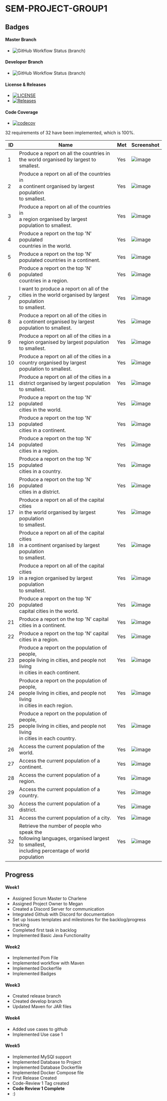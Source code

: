 # SEM-PROJECT-GROUP1

## Badges
#### Master Branch
* ![GitHub Workflow Status (branch)](https://img.shields.io/github/actions/workflow/status/meglou752/SEM-Group-Project/main.yml?branch=master)
#### Developer Branch
* ![GitHub Workflow Status (branch)](https://img.shields.io/github/actions/workflow/status/meglou752/SEM-Group-Project/main.yml?branch=develop)
#### License & Releases
* [![LICENSE](https://img.shields.io/github/license/meglou752/SEM-Group-Project.svg?style=flat-square)](https://github.com/meglou752/SEM-Group-Project/blob/master/LICENSE)
* [![Releases](https://img.shields.io/github/release/meglou752/SEM-Group-Project/all.svg?style=flat-square)](https://github.com/meglou752/SEM-Group-Project/releases)
#### Code Coverage
* [![codecov](https://codecov.io/gh/meglou752/SEM-Group-Project/graph/badge.svg?token=7WDGHOGYRV)](https://codecov.io/gh/meglou752/SEM-Group-Project)

32 requirements of 32 have been implemented, which is 100%.

| ID | Name                                                                                                                                     | Met |Screenshot
|----|------------------------------------------------------------------------------------------------------------------------------------------|-----|--------
| 1  | Produce a report on all the countries in<br/> the world organised by largest to smallest.                                                | Yes | ![image](https://github.com/meglou752/SEM-Group-Project/blob/master/evidence_images/usecase1.png)
| 2  | Produce a report on all of the countries in<br/> a continent organised by largest population <br/>to smallest.                           | Yes |![image](https://github.com/meglou752/SEM-Group-Project/blob/master/evidence_images/usecase2.png)
| 3  | Produce a report on all of the countries in <br/>a region organised by largest population to smallest.                                   | Yes |![image](https://github.com/meglou752/SEM-Group-Project/blob/master/evidence_images/usecase3.png)
| 4  | Produce a report on the top 'N' populated <br/>countries in the world.                                                                   | Yes |![image](https://github.com/meglou752/SEM-Group-Project/blob/master/evidence_images/usecase4.png)
| 5  | Produce a report on the top 'N' populated countries in a continent.                                                                      | Yes |![image](https://github.com/meglou752/SEM-Group-Project/blob/master/evidence_images/usecase5.png)
| 6  | Produce a report on the top 'N' populated<br/> countries in a region.                                                                    | Yes |![image](https://github.com/meglou752/SEM-Group-Project/blob/master/evidence_images/usecase6.png)
| 7  | I want to produce a report on all of the <br/>cities in the world organised by largest population<br/> to smallest.                      | Yes |![image](https://github.com/meglou752/SEM-Group-Project/blob/master/evidence_images/usecase7.png)
| 8  | Produce a report on all of the cities in <br/>a continent organised by largest population to smallest.                                   | Yes |![image](https://github.com/meglou752/SEM-Group-Project/blob/master/evidence_images/usecase8.png)
| 9  | Produce a report on all of the cities in a<br/> region organised by largest population to smallest.                                      | Yes |![image](https://github.com/meglou752/SEM-Group-Project/blob/master/evidence_images/usecase9.png)
| 10 | Produce a report on all of the cities in a <br/>country organised by largest population to smallest.                                     | Yes |![image](https://github.com/meglou752/SEM-Group-Project/blob/master/evidence_images/usecase10.png)
| 11 | Produce a report on all of the cities in a <br/>district organised by largest population to smallest.                                    | Yes |![image](https://github.com/meglou752/SEM-Group-Project/blob/master/evidence_images/usecase11.png)
| 12 | Produce a report on the top 'N' populated <br/>cities in the world.                                                                      | Yes |![image](https://github.com/meglou752/SEM-Group-Project/blob/master/evidence_images/usecase12.png)
| 13 | Produce a report on the top 'N' populated <br/>cities in a continent.                                                                    | Yes |![image](https://github.com/meglou752/SEM-Group-Project/blob/master/evidence_images/usecase13.png)
| 14 | Produce a report on the top 'N' populated <br/>cities in a region.                                                                       | Yes |![image](https://github.com/meglou752/SEM-Group-Project/blob/master/evidence_images/usecase14.png)
| 15 | Produce a report on the top 'N' populated <br/>cities in a country.                                                                      | Yes |![image](https://github.com/meglou752/SEM-Group-Project/blob/master/evidence_images/usecase15.png)
| 16 | Produce a report on the top 'N' populated <br/>cities in a district.                                                                     | Yes |![image](https://github.com/meglou752/SEM-Group-Project/blob/master/evidence_images/usecase16.png)
| 17 | Produce a report on all of the capital cities <br/>in the world organised by largest population <br/>to smallest.                        | Yes |![image](https://github.com/meglou752/SEM-Group-Project/blob/master/evidence_images/usecase17.png)
| 18 | Produce a report on all of the capital cities <br/>in a continent organised by largest population<br/> to smallest.                      | Yes |![image](https://github.com/meglou752/SEM-Group-Project/blob/master/evidence_images/usecase18.png)
| 19 | Produce a report on all of the capital cities<br/> in a region organised by largest population <br/>to smallest.                         | Yes |![image](https://github.com/meglou752/SEM-Group-Project/blob/master/evidence_images/usecase19.png)
| 20 | Produce a report on the top 'N' populated<br/> capital cities in the world.                                                              | Yes |![image](https://github.com/meglou752/SEM-Group-Project/blob/master/evidence_images/usecase20.png)
| 21 | Produce a report on the top 'N' capital <br/>cities in a continent.                                                                      | Yes |![image](https://github.com/meglou752/SEM-Group-Project/blob/master/evidence_images/usecase21.png)
| 22 | Produce a report on the top 'N' capital <br/>cities in a region.                                                                         | Yes |![image](https://github.com/meglou752/SEM-Group-Project/blob/master/evidence_images/usecase22.png)
| 23 | Produce a report on the population of people,<br/> people living in cities, and people not living <br/>in cities in each continent.      | Yes |![image](https://github.com/meglou752/SEM-Group-Project/blob/master/evidence_images/usecase23.png)
| 24 | Produce a report on the population of people, <br/>people living in cities, and people not living<br/> in cities in each region.         | Yes |![image](https://github.com/meglou752/SEM-Group-Project/blob/master/evidence_images/usecase24.png)
| 25 | Produce a report on the population of people, <br/>people living in cities, and people not living<br/> in cities in each country.        | Yes |![image](https://github.com/meglou752/SEM-Group-Project/blob/master/evidence_images/usecase25.png)
| 26 | Access the current population of the world.                                                                                              | Yes |![image](https://github.com/meglou752/SEM-Group-Project/blob/master/evidence_images/usecase26.png)
| 27 | Access the current population of a continent.                                                                                            | Yes |![image](https://github.com/meglou752/SEM-Group-Project/blob/master/evidence_images/usecase27.png)
| 28 | Access the current population of a region.                                                                                               | Yes |![image](https://github.com/meglou752/SEM-Group-Project/blob/master/evidence_images/usecase28.png)
| 29 | Access the current population of a country.                                                                                              | Yes |![image](https://github.com/meglou752/SEM-Group-Project/blob/master/evidence_images/usecase29.png)
| 30 | Access the current population of a district.                                                                                             | Yes |![image](https://github.com/meglou752/SEM-Group-Project/blob/master/evidence_images/usecase30.png)
| 31 | Access the current population of a city.                                                                                                 | Yes |![image](https://github.com/meglou752/SEM-Group-Project/blob/master/evidence_images/usecase31.png)
| 32 | Retrieve the number of people who speak the <br/>following languages, organised largest to smallest, <br/>including percentage of world population | Yes | ![image](https://github.com/meglou752/SEM-Group-Project/blob/master/evidence_images/usecase32.png)




## Progress

#### Week1
- Assigned Scrum Master to Charlene
- Assigned Project Owner to Megan
- Created a Discord Server for communication
- Integrated Github with Discord for documentation
- Set up Issues templates and milestones for the backlog/progress tracking
- Completed first task in backlog
- Implemented Basic Java Functionality
#### Week2
- Implemented Pom File
- Implemented workflow with Maven
- Implemented Dockerfile
- Implemented Badges
#### Week3
- Created release branch
- Created develop branch
- Updated Maven for JAR files
#### Week4
- Added use cases to github
- Implemented Use case 1
#### Week5
- Implemented MySQl support
- Implemented Database to Project
- Implemented Database Dockerfile
- Implemented Docker Compose file
- First Release Created
- Code-Review 1 Tag created
- **Code Review 1 Complete**
- :)
